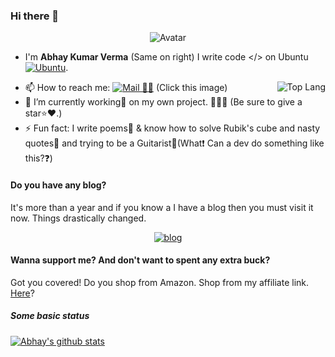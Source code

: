 ### Hi there 👋
<p align="center">
<img src="../../blob/master/src/avatars.png" alt="Avatar"/>
</p>

 - I'm **Abhay Kumar Verma** (Same on right) I write code </> on Ubuntu [![Ubuntu](../../blob/master/src/ubuntu.png)]().
<img src="https://github-readme-stats.vercel.app/api/top-langs/?username=darkraspberry&theme=radical" alt="Top Lang" align="right"/>

 - 📫 How to reach me: [![Mail 📩📧](../../blob/master/src/gmail.png)](mailto:insidedarkpit@gmail.com?subject=I%20wanna%20know%20about%20ProfileReadme) (Click this image)
 - 🔭 I’m currently working💼 on my own project. 📝🌳🌲 (Be sure to give a star⭐️❤️.)
 - ⚡️ Fun fact: I write poems📒 & know how to solve Rubik's cube and nasty quotes📝 and trying to be a Guitarist🎸(What❗️ Can a dev do something like this?❓)

#### Do you have any blog?
It's more than a year and if you know a I have a blog then you must visit it now. Things drastically changed.
<p align="center">
  <a href="https://blog.darkraspberry.ga"><img src="../../blob/master/src/blog.png" alt="blog" /><a>
</p>

#### Wanna support me? And don't want to spent any extra buck?
Got you covered! Do you shop from Amazon. Shop from my affiliate link. [Here](https://amzn.to/3pKuplO)?

##### Some basic status

[![Abhay's github stats](https://github-readme-stats.vercel.app/api?username=darkRaspberry&count_private=true&show_icons=true&theme=radical)](https://github.com/anuraghazra/github-readme-stats)
